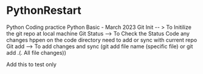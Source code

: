 # PythonRestart
Python Coding practice
Python Basic - March 2023
Git Init -- > To Initilize the git repo at local machine 
Git Status --> To Check the Status Code any changes hppen on the code directory need to add or sync with current repo
Git add --> To add changes and sync (git add file name (specific file) or git add .(. All file changes))

Add this to test only